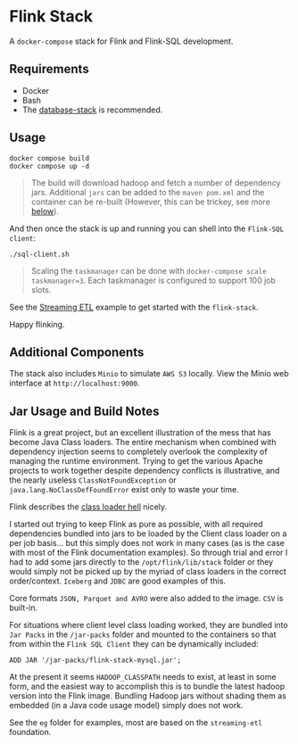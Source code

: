 # Flink Stack

A `docker-compose` stack for Flink and Flink-SQL development.

## Requirements

- Docker 
- Bash
- The [database-stack](https://github.com/seanhig/database-stack) is recommended.

## Usage

```
docker compose build
docker compose up -d
```

> The build will download hadoop and fetch a number of dependency jars.  Additional `jars` can be added to the `maven pom.xml` and the container can be re-built (However, this can be trickey, see more [below](#jar-usage-and-build-notes)).

And then once the stack is up and running you can shell into the `Flink-SQL client`:

```
./sql-client.sh
```
 
> Scaling the `taskmanager` can be done with `docker-compose scale taskmanager=3`.  Each taskmanager is configured to support 100 job slots.

See the [Streaming ETL](eg/streaming-etl/) example to get started with the `flink-stack`.

Happy flinking.

## Additional Components
The stack also includes `Minio` to simulate `AWS S3` locally.  View the Minio web interface at `http://localhost:9000`.


## Jar Usage and Build Notes

Flink is a great project, but an excellent illustration of the mess that has become Java Class loaders.  The entire mechanism when combined with dependency injection seems to completely overlook the complexity of managing the runtime environment.  Trying to get the various Apache projects to work together despite dependency conflicts is illustrative, and the nearly useless `ClassNotFoundException` or `java.lang.NoClassDefFoundError` exist only to waste your time.

Flink describes the [class loader hell](https://nightlies.apache.org/flink/flink-docs-master/docs/ops/debugging/debugging_classloading/) nicely.

I started out trying to keep Flink as pure as possible, with all required dependencies bundled into jars to be loaded by the Client class loader on a per job basis... but this simply does not work in many cases (as is the case with most of the Flink documentation examples).  So through trial and error I had to add some jars directly to the `/opt/flink/lib/stack` folder or they would simply not be picked up by the myriad of class loaders in the correct order/context.  `Iceberg` and `JDBC` are good examples of this.

Core formats `JSON, Parquet and AVRO` were also added to the image. `CSV` is built-in.

For situations where client level class loading worked, they are bundled into `Jar Packs` in the `/jar-packs` folder and mounted to the containers so that from within the `Flink SQL Client` they can be dynamically included:

```
ADD JAR '/jar-packs/flink-stack-mysql.jar';
```

At the present it seems `HADOOP_CLASSPATH` needs to exist, at least in some form, and the easiest way to accomplish this is to bundle the latest hadoop version into the Flink image.  Bundling Hadoop jars without shading them as embedded (in a Java code usage model) simply does not work.

See the `eg` folder for examples, most are based on the `streaming-etl` foundation.